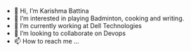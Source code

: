 - 👋 Hi, I’m Karishma Battina
- 👀 I’m interested in playing Badminton, cooking and writing.
- 🌱 I’m currently working at Dell Technologies
- 💞️ I’m looking to collaborate on Devops
- 📫 How to reach me ...

<!---
karishma-battina/karishma-battina is a ✨ special ✨ repository because its `README.md` (this file) appears on your GitHub profile.
You can click the Preview link to take a look at your changes.
--->

